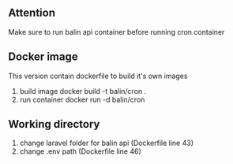 ## Attention
Make sure to run balin api container before running cron container

## Docker image
This version contain dockerfile to build it's own images

1. build image 
	docker build -t balin/cron .
2. run container 
	docker run -d balin/cron 

## Working directory
1.  change laravel folder for balin api (Dockerfile line 43)
2.	change .env path (Dockerfile line 46)